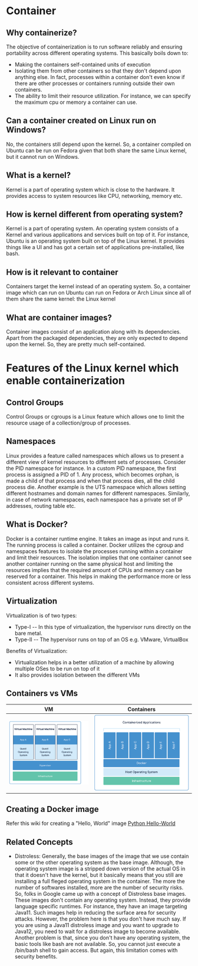 # Container

## Why containerize?

The objective of containerization is to run software reliably and ensuring portability across different operating systems. This basically boils down to:
 * Making the containers self-contained units of execution
 * Isolating them from other containers so that they don't depend upon anything else. In fact, processes within a container don't even know if there are other processes or containers running outside their own containers.
 *  The ability to limit their resource utilization. For instance, we can specify the maximum cpu or memory a container can use.

## Can a container created on Linux run on Windows?

No, the containers still depend upon the kernel. So, a container compiled on Ubuntu can be run on Fedora given that both share the same Linux kernel, but it cannot run on Windows.

## What is a kernel?

Kernel is a part of operating system which is close to the hardware. It provides access to system resources like CPU, networking, memory etc.

## How is kernel different from operating system?

Kernel is a part of operating system. An operating system consists of a Kernel and various applications and services built on top of it. For instance, Ubuntu is an operating system built on top of the Linux kernel. It provides things like a UI and has got a certain set of applications pre-installed, like bash.

## How is it relevant to container

Containers target the kernel instead of an operating system. So, a container image which can run on Ubuntu can run on Fedora or Arch Linux since all of them share the same kernel: the Linux kernel

## What are container images?

Container images consist of an application along with its dependencies. Apart from the packaged dependencies, they are only expected to depend upon the kernel. So, they are pretty much self-contained.

# Features of the Linux kernel which enable containerization

## Control Groups

Control Groups or cgroups is a Linux feature which allows one to limit the resource usage of a collection/group of processes.

## Namespaces

Linux provides a feature called namespaces which allows us to present a different view of kernel resources to different sets of processes. Consider the PID namespace for instance. In a custom PID namespace, the first process is assigned a PID of 1. Any process, which becomes orphan, is made a child of that process and when that process dies, all the child process die.
Another example is the UTS namespace which allows setting different hostnames and domain names for different namespaces.
Similarly, in case of network namespaces, each namespace has a private set of IP addresses, routing table etc.

## What is Docker?

Docker is a container runtime engine. It takes an image as input and runs it. The running process is called a container. Docker utilizes the cgroup and namespaces features to isolate the processes running within a container and limit their resources. The isolation implies that one container cannot see another container running on the same physical host and limiting the resources implies that the required amount of CPUs and memory can be reserved for a container. This helps in making the performance more or less consistent across different systems.


## Virtualization

Virtualization is of two types:
 * Type-I -- In this type of virtualization, the hypervisor runs directly on the bare metal.
 * Type-II -- The hypervisor runs on top of an OS e.g. VMware, VirtualBox

Benefits of Virtualization:
  * Virtualization helps in a better utilization of a machine by allowing multiple OSes to be run on top of it
  * It also provides isolation between the different VMs

## Containers vs VMs

| VM | Containers |
| --- | --- |
|![VM](https://github.com/kislaykishore/microservices/blob/master/images/vms.png)|![Containers](https://github.com/kislaykishore/microservices/blob/master/images/containers.png)|

## Creating a Docker image

Refer this wiki for creating a "Hello, World" image [Python Hello-World](examples/hello-world-python/README.md)

## Related Concepts

  * Distroless:
    Generally, the base images of the image that we use contain some or the other operating system as the base image. Although, the operating system image is a stripped down version of the actual OS in that it doesn't have the kernel, but it basically means that you still are installing a full fleged operating system in the container. The more the number of softwares installed, more are the number of security risks. So, folks in Google came up with a concept of Distroless base images. These images don't contain any operating system. Instead, they provide language specific runtimes. For instance, they have an image targeting Java11. Such images help in reducing the surface area for security attacks. However, the problem here is that you don't have much say. If you are using a Java11 distroless image and you want to upgrade to Java12, you need to wait for a distroless image to become available. Another problem is that, since you don't have any operating system, the basic tools like bash are not available. So, you cannot just execute a /bin/bash shell to gain access. But again, this limitation comes with security benefits.
